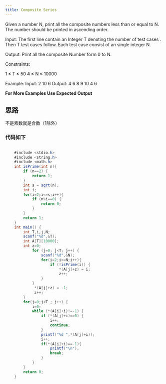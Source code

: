 ```yaml
---
title: Composite Series
---
```

Given a number N, print all the composite numbers less than or equal to N. The number should be printed in ascending order.

Input:
The first line contain an Integer T denoting the number of  test cases . Then T test cases follow. Each test case consist of an single integer N.

Output:
Print all the composite Number form 0 to N.

Constraints:

1 ≤ T ≤ 50
4 ≤ N ≤ 10000

Example:
Input:
2
10
6
Output:
4 6 8 9 10
4 6

**For More Examples Use Expected Output**

## 思路
不是素数就是合数（1除外）

### 代码如下
``` java

    #include <stdio.h>
    #include <string.h>
    #include <math.h>
    int isPrime(int n){
        if (n==2) {
            return 1;
        }
        int s = sqrt(n);
        int i;
        for(i=2;i<=s;i++){
            if (n%i==0) {
                return 0;
            }
        }
        return 1;
    }
    int main() {
        int T,i,j,N;
        scanf("%d",&T);
        int A[T][10000];
        int z=0;
            for (j=0; j<T; j++) {
                scanf("%d",&N);
                for(i=2;i<=N;i++){
                    if (!isPrime(i)) {
                        *(A[j]+z) = i;
                        z++;         
                }
            }
             *(A[j]+z) = -1;
             z++;
        }
        for(j=0;j<T ; j++) {
            i=0;
            while (*(A[j]+i)!=-1) {
                if (*(A[j]+i)==0) {
                    i++;
                    continue;
                }
                printf("%d ",*(A[j]+i));
                i++;
                if(*(A[j]+i)==-1){
                    printf("\n");
                    break;
                }
            }
        }
        return 0;
    }
```
